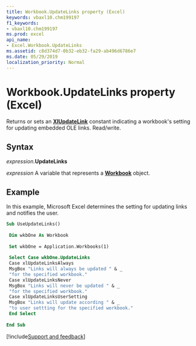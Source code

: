 ```yaml
---
title: Workbook.UpdateLinks property (Excel)
keywords: vbaxl10.chm199197
f1_keywords:
- vbaxl10.chm199197
ms.prod: excel
api_name:
- Excel.Workbook.UpdateLinks
ms.assetid: c8d374d7-0b32-eb32-fa29-ab496d6786e7
ms.date: 05/29/2019
localization_priority: Normal
---
```



# Workbook.UpdateLinks property (Excel)

Returns or sets an **[XlUpdateLink](Excel.XlUpdateLinks.md)** constant indicating a workbook's setting for updating embedded OLE links. Read/write.


## Syntax

_expression_.**UpdateLinks**

_expression_ A variable that represents a **[Workbook](Excel.Workbook.md)** object.


## Example

In this example, Microsoft Excel determines the setting for updating links and notifies the user.

```vb
Sub UseUpdateLinks() 
 
 Dim wkbOne As Workbook 
 
 Set wkbOne = Application.Workbooks(1) 
 
 Select Case wkbOne.UpdateLinks 
 Case xlUpdateLinksAlways 
 MsgBox "Links will always be updated " & _ 
 "for the specified workbook." 
 Case xlUpdateLinksNever 
 MsgBox "Links will never be updated " & _ 
 "for the specified workbook." 
 Case xlUpdateLinksUserSetting 
 MsgBox "Links will update according " & _ 
 "to user settting for the specified workbook." 
 End Select 
 
End Sub
```




[!include[Support and feedback](~/includes/feedback-boilerplate.md)]